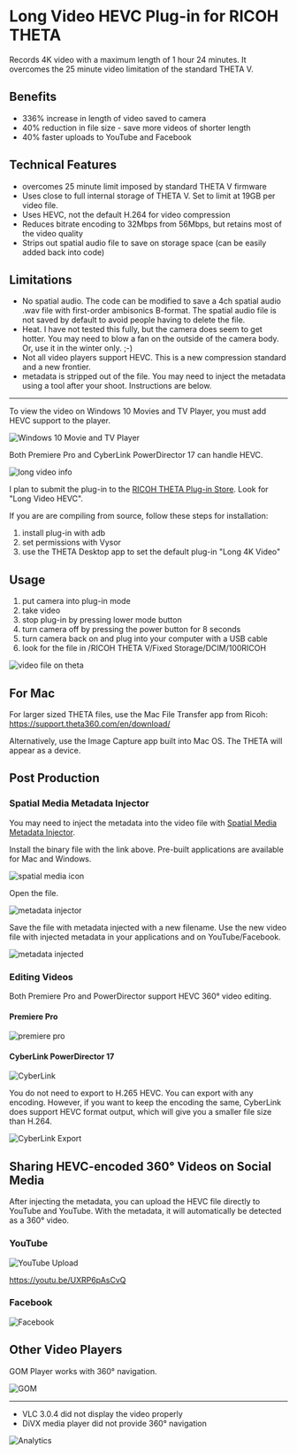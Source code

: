 # Long Video HEVC Plug-in for RICOH THETA

Records 4K video with a maximum length of 1 hour 24 minutes. 
It overcomes the 25 minute video limitation of the standard THETA V.

## Benefits

* 336% increase in length of video saved to camera
* 40% reduction in file size - save more videos of shorter length
* 40% faster uploads to YouTube and Facebook

## Technical Features

* overcomes 25 minute limit imposed by standard THETA V firmware
* Uses close to full internal storage of THETA V. Set to limit at 19GB per video file.
* Uses HEVC, not the default H.264 for video compression
* Reduces bitrate encoding to 32Mbps from 56Mbps, but retains most of the video quality
* Strips out spatial audio file to save on storage space (can be easily added back into code)

## Limitations

* No spatial audio. The code can be modified to save a 4ch spatial audio .wav file with first-order ambisonics B-format. 
The spatial audio file is not saved by default to avoid people having to delete the file.
* Heat. I have not tested this fully, but the camera does seem to get hotter. You may need to blow a fan on the 
outside of the camera body. Or, use it in the winter only. ;-)
* Not all video players support HEVC. This is a new compression standard and a new frontier.
* metadata is stripped out of the file. You may need to inject the metadata using a tool after your shoot. Instructions are below. 

---



To view the video on Windows 10 Movies and TV Player, you must
add HEVC support to the player.

![Windows 10 Movie and TV Player](doc/img/hevc-support.jpg)

Both Premiere Pro and CyberLink PowerDirector 17 can handle HEVC.

![long video info](doc/img/long-video-information.png)


I plan to submit the plug-in to the [RICOH THETA Plug-in Store](https://pluginstore.theta360.com/).
Look for "Long Video HEVC".

If you are are compiling from source, follow these steps for installation:

1. install plug-in with adb
2. set permissions with Vysor
3. use the THETA Desktop app to set the default plug-in "Long 4K Video"

## Usage

1. put camera into plug-in mode
2. take video
3. stop plug-in by pressing lower mode button
4. turn camera off by pressing the power button for 8 seconds
5. turn camera back on and plug into your computer with a USB cable
6. look for the file in /RICOH THETA V/Fixed Storage/DCIM/100RICOH

![video file on theta](doc/img/video-file-on-theta.png)

## For Mac

For larger sized THETA files, use the Mac File Transfer app from Ricoh: https://support.theta360.com/en/download/

Alternatively, use the Image Capture app built into Mac OS. The THETA will appear as a device.

## Post Production

### Spatial Media Metadata Injector

You may need to inject the metadata into the video file
with [Spatial Media Metadata Injector](https://github.com/google/spatial-media/releases).

Install the binary file with the link above. Pre-built applications are available for Mac and Windows.

![spatial media icon](doc/img/spatial-media-injector.jpg)


Open the file.

![metadata injector](doc/img/metadata-injector.png)

Save the file with metadata injected with a new filename. Use the new video file
with injected metadata in your applications and on YouTube/Facebook.

![metadata injected](doc/img/meta-data-injected.jpg)

### Editing Videos

Both Premiere Pro and PowerDirector support HEVC 360° video editing.

#### Premiere Pro

![premiere pro](doc/img/premiere-pro.jpg)

#### CyberLink PowerDirector 17

![CyberLink](doc/img/cyberlink.jpg)

You do not need to export to H.265 HEVC. You can export with any encoding.
However, if you want to keep the encoding the same, CyberLink does support
HEVC format output, which will give you a smaller file size than H.264.

![CyberLink Export](doc/img/cyberlink-export.jpg)


## Sharing HEVC-encoded 360° Videos on Social Media

After injecting the metadata, you can upload the HEVC file directly to YouTube and YouTube. 
With the metadata, it will automatically be detected as a 360° video.

### YouTube

![YouTube Upload](doc/img/youtube.jpg)

https://youtu.be/UXRP6pAsCvQ

### Facebook

![Facebook](doc/img/facebook.jpg)


## Other Video Players

GOM Player works with 360° navigation.

![GOM](doc/img/gom.jpg)

---

* VLC 3.0.4 did not display the video properly
* DiVX media player did not provide 360° navigation



![Analytics](https://ga-beacon.appspot.com/UA-73311422-5/4k-long-video-plugin)
